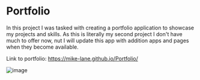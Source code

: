 # Portfolio
In this project I was tasked with creating a portfolio application to showcase my projects and skills. As this is literally my second project I don't have much to offer now, nut I will update this app with addition apps and pages when they become available. 

Link to portfolio: https://mike-lane.github.io/Portfolio/

![image](https://user-images.githubusercontent.com/88682940/132143866-daf6ff54-2945-4831-8b57-cdef20903443.png)



